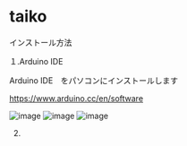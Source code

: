 # taiko
インストール方法

１.Arduino IDE

Arduino IDE　をパソコンにインストールします

https://www.arduino.cc/en/software

![image](https://github.com/user-attachments/assets/6430469e-cbe2-4624-808b-acec1d6e24d6)
![image](https://github.com/user-attachments/assets/fe08a8f2-349f-4b25-9730-0a9f035c0cfd)
![image](https://github.com/user-attachments/assets/50e5c96d-e2ce-4dc2-9c71-3623d408fb79)

2.
